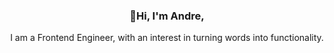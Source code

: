 <div class="header" align="center">
    <h3>👋Hi, I'm Andre,</h3>
    <p>
    I am a Frontend Engineer, with an interest in turning words into functionality.
  </p>
</div>